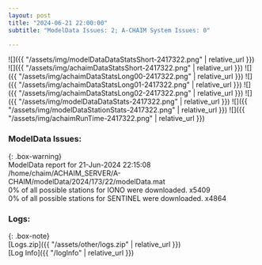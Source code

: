```yaml
---
layout: post
title: "2024-06-21 22:00:00"
subtitle: "ModelData Issues: 2; A-CHAIM System Issues: 0"

---
```


![]({{ "/assets/img/modelDataDataStatsShort-2417322.png" | relative_url }})
![]({{ "/assets/img/achaimDataStatsShort-2417322.png" | relative_url }})
![]({{ "/assets/img/achaimDataStatsLong00-2417322.png" | relative_url }})
![]({{ "/assets/img/achaimDataStatsLong01-2417322.png" | relative_url }})
![]({{ "/assets/img/achaimDataStatsLong02-2417322.png" | relative_url }})
![]({{ "/assets/img/modelDataDataStats-2417322.png" | relative_url }})
![]({{ "/assets/img/modelDataStationStats-2417322.png" | relative_url }})
![]({{ "/assets/img/achaimRunTime-2417322.png" | relative_url }})


### ModelData Issues:  
  
{: .box-warning}  
 ModelData report for 21-Jun-2024 22:15:08   
 /home/chaim/ACHAIM_SERVER/A-CHAIM/modelData/2024/173/22/modelData.mat   
 0% of all possible stations for IONO were downloaded. x5409   
 0% of all possible stations for SENTINEL were downloaded. x4864   
  


### Logs:  
  
{: .box-note}  
[Logs.zip]({{ "/assets/other/logs.zip" | relative_url }})  
[Log Info]({{ "/logInfo" | relative_url }})  
